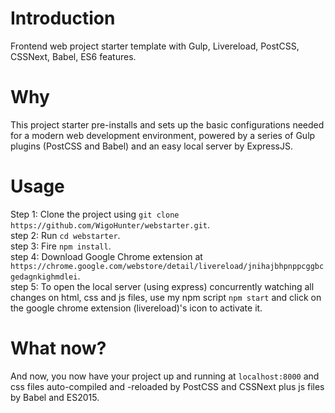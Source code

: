 # Introduction
Frontend web project starter template with Gulp, Livereload, PostCSS, CSSNext, Babel, ES6 features.  

# Why
This project starter pre-installs and sets up the basic configurations needed for a modern web development environment, powered by a series of Gulp plugins (PostCSS and Babel) and an easy local server by ExpressJS.  

# Usage
Step 1: Clone the project using `git clone https://github.com/WigoHunter/webstarter.git`.  
step 2: Run `cd webstarter`.  
step 3: Fire `npm install`.  
step 4: Download Google Chrome extension at `https://chrome.google.com/webstore/detail/livereload/jnihajbhpnppcggbcgedagnkighmdlei`.  
step 5: To open the local server (using express) concurrently watching all changes on html, css and js files, use my npm script `npm start` and click on the google chrome extension (livereload)'s icon to activate it.  

# What now?
And now, you now have your project up and running at `localhost:8000` and css files auto-compiled and -reloaded by PostCSS and CSSNext plus js files by Babel and ES2015.
